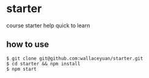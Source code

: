 # starter


course starter help quick to learn

## how to use

```
$ git clone git@github.com:wallaceyuan/starter.git
$ cd starter && npm install
$ npm start
```
